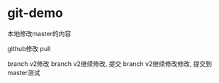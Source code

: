 # git-demo



本地修改master的内容

github修改 pull

branch v2修改
branch v2继续修改, 提交
branch v2继续修改修改, 提交到master测试
